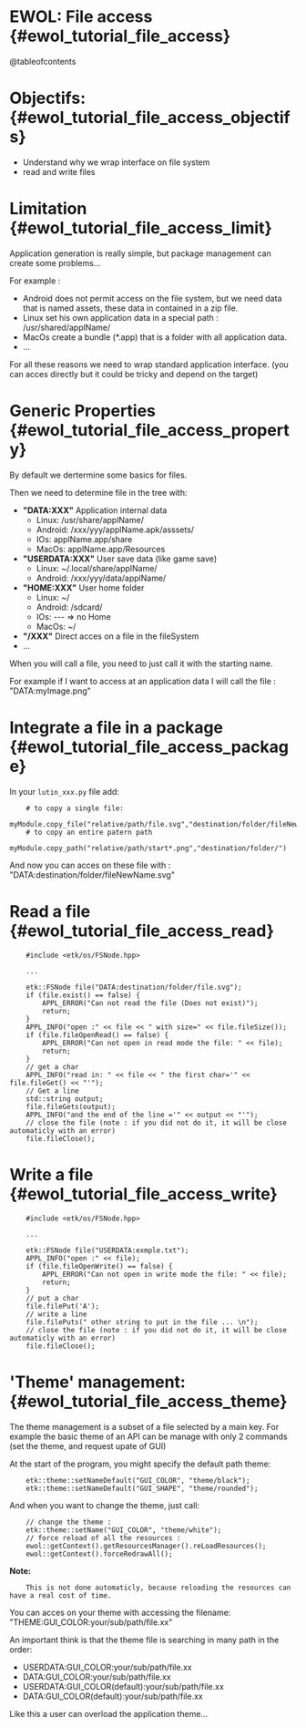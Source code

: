 EWOL: File access                                {#ewol_tutorial_file_access}
=================

@tableofcontents

Objectifs:                                {#ewol_tutorial_file_access_objectifs}
==========

  - Understand why we wrap interface on file system
  - read and write files


Limitation                                {#ewol_tutorial_file_access_limit}
==========

Application generation is really simple, but package management can create some problems...

For example :
  - Android does not permit access on the file system, but we need data that is named assets, these data in contained in a zip file.
  - Linux set his own application data in a special path : /usr/shared/applName/
  - MacOs create a bundle (*.app) that is a folder with all application data.
  - ...

For all these reasons we need to wrap standard application interface. (you can acces directly but it could be tricky and depend on the target)

Generic Properties                                {#ewol_tutorial_file_access_property}
==================

By default we dertermine some basics for files.

Then we need to determine file in the tree with:
  - **"DATA:XXX"** Application internal data
    * Linux: /usr/share/applName/
    * Android: /xxx/yyy/applName.apk/asssets/
    * IOs: applName.app/share
    * MacOs: applName.app/Resources
  - **"USERDATA:XXX"** User save data (like game save)
    * Linux: ~/.local/share/applName/
    * Android: /xxx/yyy/data/applName/
  - **"HOME:XXX"** User home folder
    * Linux: ~/
    * Android: /sdcard/
    * IOs: --- => no Home
    * MacOs: ~/
  - **"/XXX"** Direct acces on a file in the fileSystem
  - ...

When you will call a file, you need to just call it with the starting name.

For example if I want to access at an application data I will call the file : "DATA:myImage.png"

Integrate a file in a package                                {#ewol_tutorial_file_access_package}
=============================

In your ```lutin_xxx.py``` file add:

```{.py}
	# to copy a single file:
	myModule.copy_file("relative/path/file.svg","destination/folder/fileNewName.svg")
	# to copy an entire patern path
	myModule.copy_path("relative/path/start*.png","destination/folder/")
```

And now you can acces on these file with : "DATA:destination/folder/fileNewName.svg"


Read a file                                {#ewol_tutorial_file_access_read}
===========


```{.cpp}
	#include <etk/os/FSNode.hpp>
	
	...
	
	etk::FSNode file("DATA:destination/folder/file.svg");
	if (file.exist() == false) {
		APPL_ERROR("Can not read the file (Does not exist)");
		return;
	}
	APPL_INFO("open :" << file << " with size=" << file.fileSize());
	if (file.fileOpenRead() == false) {
		APPL_ERROR("Can not open in read mode the file: " << file);
		return;
	}
	// get a char
	APPL_INFO("read in: " << file << " the first char='" << file.fileGet() << "'");
	// Get a line
	std::string output;
	file.fileGets(output);
	APPL_INFO("and the end of the line ='" << output << "'");
	// close the file (note : if you did not do it, it will be close automaticly with an error)
	file.fileClose();
```

Write a file                                {#ewol_tutorial_file_access_write}
============

```{.cpp}
	#include <etk/os/FSNode.hpp>
	
	...
	
	etk::FSNode file("USERDATA:exmple.txt");
	APPL_INFO("open :" << file);
	if (file.fileOpenWrite() == false) {
		APPL_ERROR("Can not open in write mode the file: " << file);
		return;
	}
	// put a char
	file.filePut('A');
	// write a line
	file.filePuts(" other string to put in the file ... \n");
	// close the file (note : if you did not do it, it will be close automaticly with an error)
	file.fileClose();
```

'Theme' management:                                {#ewol_tutorial_file_access_theme}
===================

The theme management is a subset of a file selected by a main key.
For example the basic theme of an API can be manage with only 2 commands (set the theme, and request upate of GUI)

At the start of the program, you might specify the default path theme:

```{.cpp}
	etk::theme::setNameDefault("GUI_COLOR", "theme/black");
	etk::theme::setNameDefault("GUI_SHAPE", "theme/rounded");
```

And when you want to change the theme, just call:

```{.cpp}
	// change the theme :
	etk::theme::setName("GUI_COLOR", "theme/white");
	// force reload of all the resources :
	ewol::getContext().getResourcesManager().reLoadResources();
	ewol::getContext().forceRedrawAll();
```

**Note:**

```
	This is not done automaticly, because reloading the resources can have a real cost of time.
```

You can acces on your theme with accessing the filename: "THEME:GUI_COLOR:your/sub/path/file.xx"

An important think is that the theme file is searching in many path in the order:
  - USERDATA:GUI_COLOR:your/sub/path/file.xx
  - DATA:GUI_COLOR:your/sub/path/file.xx
  - USERDATA:GUI_COLOR(default):your/sub/path/file.xx
  - DATA:GUI_COLOR(default):your/sub/path/file.xx


Like this a user can overload the application theme...




